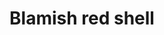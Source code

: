 ---
layout: item
title: Blamish red shell
item-id: 3347
datatable: true
id: 3347
name: "Blamish red shell"
members: true
lowalch: 60
highalch: 90
examine: "A large red and black blamish snail shell, looks protective."
monsters:
  - id: 2645
    name: "Blood Blamish Snail"
    members: true
    combat_level: 20
    wiki_url: "https://oldschool.runescape.wiki/w/Blood_Blamish_Snail#Round"
    drops:
      - quantity: "1"
        rarity: 1
    image: "https://oldschool.runescape.wiki/images/thumb/a/aa/Blood_Blamish_Snail_%28round%29.png/200px-Blood_Blamish_Snail_%28round%29.png?a99a9"
---